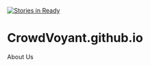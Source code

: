 [![Stories in Ready](https://badge.waffle.io/CrowdVoyant/CrowdVoyant.github.io.png?label=ready&title=Ready)](https://waffle.io/CrowdVoyant/CrowdVoyant.github.io)
# CrowdVoyant.github.io
About Us
